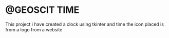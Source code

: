 # @GEOSCIT TIME
This project i have created a clock using tkinter and time
the icon placed is from a logo from a website

